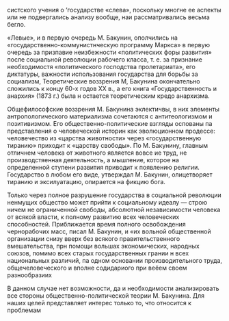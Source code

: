 систского учения о ‘государстве «слева», поскольку многне ее аспекты или не подвергались анализу вообще, наи рассматривались весьма бегло.

«Левые», и в первую очередь М. Бакунин, ополчились на «государственно-коммунистнческую программу Маркса» в первую очередь за призпавие неизбежности «политических форы развития» после социальной революции рабочего класса, т. е. за признание необходимостя «политического господства пролетариата», его диктатуры, важности использования государства для борьбы за социализм, Теоретические воззрения М, Бакунина окончательно сложились к концу 60-х годов ХХ в., а его книга «Государственность и анархия» (1873 г.) была н остается теоретическим кредо анархизма.

Общефилософские воззрения М. Бакунина эклектичвы, в них элементы антропологического материализма сочетаются с антитеологизмом и позитивизмом. Его общественно-политические взгляды  оспованы па представления о человеческой историн как эволюционном продессе: человечество из «царства животности» через «государственную тиранию» приходит к «царству свободы». По М. Бакунину, главным отличнем человека от животного является вовсе ие труд, не производстяенная деятельность, а мышление, которое на определенной ступени развития приводит к появлению религии. Государство в любом его виде, утверждал М. Бакунин, олицетворяет тиранию и эксилуатацию, опирается на фикцию бога.

Только через полное разрушение государства в социальной революции ненмущих общество может прийти к социальному идеалу — строю ничем не ограниченной свободы, абсолютной независимости человека от всякой власти, к полному развитию всех человеческих способностей. Приближается время полного освобождения чернорабочих масс, писал М. Бакунин, и «их вольной общественной организации снизу вверх без всякого правительственного вмешательства, прн помощи вольшах экономических, народных союзов, помимо всех старых государственных грании н всех национальных различий, па одном основании производительного труда, общечеловеческого и вполне содидариого при веёем своем разнообразиих

В данном случае нет возможности, да и необходимости анализировать все стороны общественно-политической теории М. Бакунина. Для наших целей представляет интерес только то, что относится к проблемам
